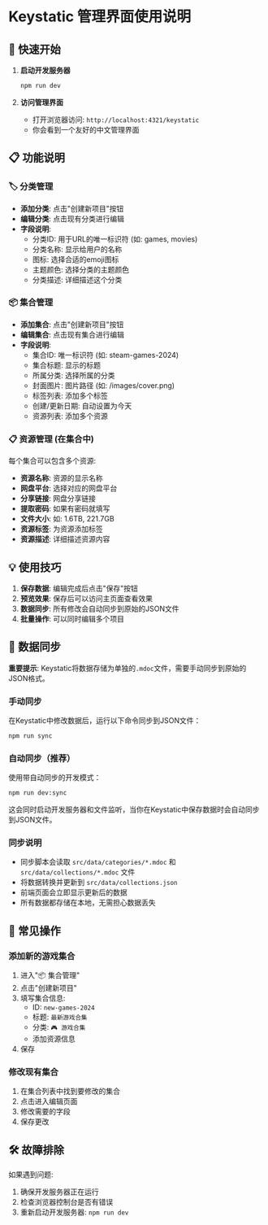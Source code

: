 # Keystatic 管理界面使用说明

## 🚀 快速开始

1. **启动开发服务器**
   ```bash
   npm run dev
   ```

2. **访问管理界面**
   - 打开浏览器访问: `http://localhost:4321/keystatic`
   - 你会看到一个友好的中文管理界面

## 📋 功能说明

### 🏷️ 分类管理
- **添加分类**: 点击"创建新项目"按钮
- **编辑分类**: 点击现有分类进行编辑
- **字段说明**:
  - 分类ID: 用于URL的唯一标识符 (如: games, movies)
  - 分类名称: 显示给用户的名称
  - 图标: 选择合适的emoji图标
  - 主题颜色: 选择分类的主题颜色
  - 分类描述: 详细描述这个分类

### 📦 集合管理
- **添加集合**: 点击"创建新项目"按钮
- **编辑集合**: 点击现有集合进行编辑
- **字段说明**:
  - 集合ID: 唯一标识符 (如: steam-games-2024)
  - 集合标题: 显示的标题
  - 所属分类: 选择所属的分类
  - 封面图片: 图片路径 (如: /images/cover.png)
  - 标签列表: 添加多个标签
  - 创建/更新日期: 自动设置为今天
  - 资源列表: 添加多个资源

### 📋 资源管理 (在集合中)
每个集合可以包含多个资源:
- **资源名称**: 资源的显示名称
- **网盘平台**: 选择对应的网盘平台
- **分享链接**: 网盘分享链接
- **提取密码**: 如果有密码就填写
- **文件大小**: 如: 1.6TB, 221.7GB
- **资源标签**: 为资源添加标签
- **资源描述**: 详细描述资源内容

## 💡 使用技巧

1. **保存数据**: 编辑完成后点击"保存"按钮
2. **预览效果**: 保存后可以访问主页面查看效果
3. **数据同步**: 所有修改会自动同步到原始的JSON文件
4. **批量操作**: 可以同时编辑多个项目

## 🔄 数据同步

**重要提示**: Keystatic将数据存储为单独的`.mdoc`文件，需要手动同步到原始的JSON格式。

### 手动同步
在Keystatic中修改数据后，运行以下命令同步到JSON文件：
```bash
npm run sync
```

### 自动同步（推荐）
使用带自动同步的开发模式：
```bash
npm run dev:sync
```
这会同时启动开发服务器和文件监听，当你在Keystatic中保存数据时会自动同步到JSON文件。

### 同步说明
- 同步脚本会读取 `src/data/categories/*.mdoc` 和 `src/data/collections/*.mdoc` 文件
- 将数据转换并更新到 `src/data/collections.json`
- 前端页面会立即显示更新后的数据
- 所有数据都存储在本地，无需担心数据丢失

## 🎯 常见操作

### 添加新的游戏集合
1. 进入"📦 集合管理"
2. 点击"创建新项目"
3. 填写集合信息:
   - ID: `new-games-2024`
   - 标题: `最新游戏合集`
   - 分类: `🎮 游戏合集`
   - 添加资源信息
4. 保存

### 修改现有集合
1. 在集合列表中找到要修改的集合
2. 点击进入编辑页面
3. 修改需要的字段
4. 保存更改

## 🛠️ 故障排除

如果遇到问题:
1. 确保开发服务器正在运行
2. 检查浏览器控制台是否有错误
3. 重新启动开发服务器: `npm run dev`